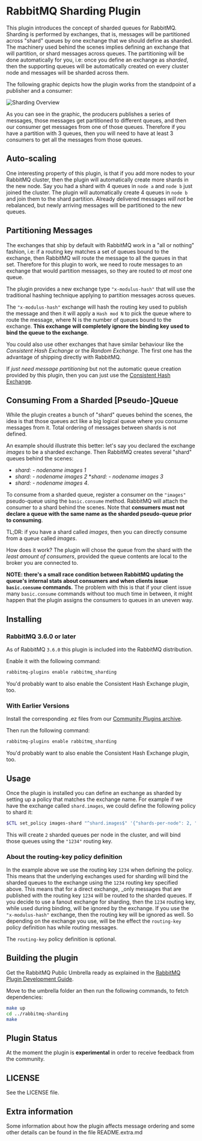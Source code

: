 # RabbitMQ Sharding Plugin #

This plugin introduces the concept of sharded queues for
RabbitMQ. Sharding is performed by exchanges, that is, messages
will be partitioned across "shard" queues by one exchange that we should
define as sharded. The machinery used behind the scenes implies
defining an exchange that will partition, or shard messages across
queues. The partitioning will be done automatically for you, i.e: once
you define an exchange as _sharded_, then the supporting queues will
be automatically created on every cluster node and messages will be sharded across them.

The following graphic depicts how the plugin works from the standpoint
of a publisher and a consumer:

![Sharding Overview](https://raw.githubusercontent.com/rabbitmq/rabbitmq-sharding/master/docs/sharded_queues.png)

As you can see in the graphic, the producers publishes a series of
messages, those messages get partitioned to different queues, and then
our consumer get messages from one of those queues. Therefore if you
have a partition with 3 queues, then you will need to have at least 3
consumers to get all the messages from those queues.

## Auto-scaling ##

One interesting property of this plugin, is that if you add more nodes
to your RabbitMQ cluster, then the plugin will automatically create
more shards in the new node. Say you had a shard with 4 queues in
`node a` and `node b` just joined the cluster. The plugin will
automatically create 4 queues in `node b` and join them to the shard
partition. Already delivered messages _will not_ be rebalanced, but
newly arriving messages will be partitioned to the new queues.

## Partitioning Messages ##

The exchanges that ship by default with RabbitMQ work in a "all or
nothing" fashion, i.e: if a routing key matches a set of queues bound
to the exchange, then RabbitMQ will route the message to all the
queues in that set. Therefore for this plugin to work, we need to
route messages to an exchange that would partition messages, so they
are routed to _at most_ one queue.

The plugin provides a new exchange type `"x-modulus-hash"` that will use
the traditional hashing technique applying to partition messages
across queues.

The `"x-modulus-hash"` exchange will hash the routing key used to
publish the message and then it will apply a `Hash mod N` to pick the
queue where to route the message, where N is the number of queues
bound to the exchange. **This exchange will completely ignore the
binding key used to bind the queue to the exchange**.

You could also use other exchanges that have similar behaviour like
the _Consistent Hash Exchange_ or the _Random Exchange_.  The first
one has the advantage of shipping directly with RabbitMQ.

If _just need message partitioning_ but not the automatic queue
creation provided by this plugin, then you can just use the
[Consistent Hash Exchange](https://github.com/rabbitmq/rabbitmq-consistent-hash-exchange).

## Consuming From a Sharded [Pseudo-]Queue ##

While the plugin creates a bunch of "shard" queues behind the scenes, the idea
is that those queues act like a big logical queue where you consume
messages from it. Total ordering of messages between shards is not defined.

An example should illustrate this better: let's say you declared the
exchange _images_ to be a sharded exchange. Then RabbitMQ creates
several "shard" queues behind the scenes:

 * _shard: - nodename images 1_
 * _shard: - nodename images 2_
 *_shard: - nodename images 3_
 * _shard: - nodename images 4_.

To consume from a sharded queue, register a consumer on the `"images"` pseudo-queue
using the `basic.consume` method. RabbitMQ will attach the consumer to a shard
behind the scenes. Note that **consumers must not declare a queue with the same
name as the sharded pseudo-queue prior to consuming**.

TL;DR: if you have a shard called _images_, then you can directly
consume from a queue called _images_.

How does it work? The plugin will chose the queue from the shard with
the _least amount of consumers_, provided the queue contents are local
to the broker you are connected to.

**NOTE: there's a small race condition between RabbitMQ updating the
queue's internal stats about consumers and when clients issue
`basic.consume` commands.** The problem with this is that if your
client issue many `basic.consume` commands without too much time in
between, it might happen that the plugin assigns the consumers to
queues in an uneven way.

## Installing ##

### RabbitMQ 3.6.0 or later

As of RabbitMQ `3.6.0` this plugin is included into the RabbitMQ distribution.

Enable it with the following command:

```bash
rabbitmq-plugins enable rabbitmq_sharding
```

You'd probably want to also enable the Consistent Hash Exchange
plugin, too.

### With Earlier Versions

Install the corresponding .ez files from our
[Community Plugins archive](http://www.rabbitmq.com/community-plugins/).

Then run the following command:

```bash
rabbitmq-plugins enable rabbitmq_sharding
```

You'd probably want to also enable the Consistent Hash Exchange
plugin, too.

## Usage ##

Once the plugin is installed you can define an exchange as sharded by
setting up a policy that matches the exchange name. For example if we
have the exchange called `shard.images`, we could define the following
policy to shard it:

```bash
$CTL set_policy images-shard "^shard.images$" '{"shards-per-node": 2, "routing-key": "1234"}'
```

This will create `2` sharded queues per node in the cluster, and will
bind those queues using the `"1234"` routing key.

### About the routing-key policy definition ###

In the example above we use the routing key `1234` when defining the
policy. This means that the underlying exchanges used for sharding
will bind the sharded queues to the exchange using the `1234` routing
key specified above. This means that for a direct exchange, _only
messages that are published with the routing key `1234` will be routed
to the sharded queues. If you decide to use a fanout exchange for
sharding, then the `1234` routing key, while used during binding, will
be ignored by the exchange. If you use the `"x-modulus-hash"`
exchange, then the routing key will be ignored as well. So depending
on the exchange you use, will be the effect the `routing-key` policy
definition has while routing messages.

The `routing-key` policy definition is optional.

## Building the plugin ##

Get the RabbitMQ Public Umbrella ready as explained in the
[RabbitMQ Plugin Development Guide](http://www.rabbitmq.com/plugin-development.html).

Move to the umbrella folder an then run the following commands, to
fetch dependencies:

```bash
make up
cd ../rabbitmq-sharding
make
```

## Plugin Status ##

At the moment the plugin is __experimental__ in order to receive
feedback from the community.

## LICENSE ##

See the LICENSE file.

## Extra information ##

Some information about how the plugin affects message ordering and
some other details can be found in the file README.extra.md

